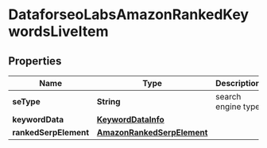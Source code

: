 

# DataforseoLabsAmazonRankedKeywordsLiveItem


## Properties

| Name | Type | Description | Notes |
|------------ | ------------- | ------------- | -------------|
|**seType** | **String** | search engine type |  [optional] |
|**keywordData** | [**KeywordDataInfo**](KeywordDataInfo.md) |  |  [optional] |
|**rankedSerpElement** | [**AmazonRankedSerpElement**](AmazonRankedSerpElement.md) |  |  [optional] |



